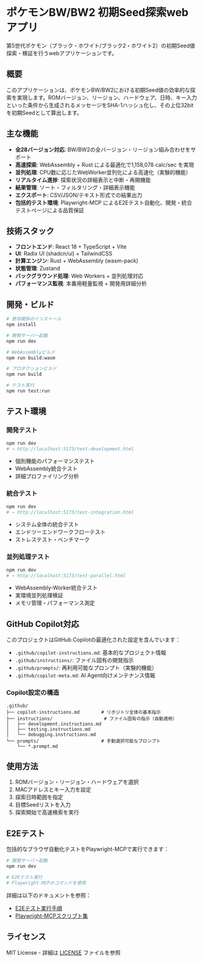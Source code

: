 # ポケモンBW/BW2 初期Seed探索webアプリ

第5世代ポケモン（ブラック・ホワイト/ブラック2・ホワイト2）の初期Seed値探索・検証を行うwebアプリケーションです。

## 概要

このアプリケーションは、ポケモンBW/BW2における初期Seed値の効率的な探索を実現します。ROMバージョン、リージョン、ハードウェア、日時、キー入力といった条件から生成されるメッセージをSHA-1ハッシュ化し、その上位32bitを初期Seedとして算出します。

## 主な機能

- **全28バージョン対応**: BW/BW2の全バージョン・リージョン組み合わせをサポート
- **高速探索**: WebAssembly + Rust による最適化で1,158,078 calc/sec を実現
- **並列処理**: CPU数に応じたWebWorker並列化による高速化（実験的機能）
- **リアルタイム進捗**: 探索状況の詳細表示と中断・再開機能
- **結果管理**: ソート・フィルタリング・詳細表示機能
- **エクスポート**: CSV/JSON/テキスト形式での結果出力
- **包括的テスト環境**: Playwright-MCP によるE2Eテスト自動化、開発・統合テストページによる品質保証

## 技術スタック

- **フロントエンド**: React 18 + TypeScript + Vite
- **UI**: Radix UI (shadcn/ui) + TailwindCSS
- **計算エンジン**: Rust + WebAssembly (wasm-pack)
- **状態管理**: Zustand
- **バックグラウンド処理**: Web Workers + 並列処理対応
- **パフォーマンス監視**: 本番用軽量監視 + 開発用詳細分析

## 開発・ビルド

```bash
# 依存関係のインストール
npm install

# 開発サーバー起動
npm run dev

# WebAssemblyビルド
npm run build:wasm

# プロダクションビルド
npm run build

# テスト実行
npm run test:run
```

## テスト環境

### 開発テスト
```bash
npm run dev
# → http://localhost:5173/test-development.html
```
- 個別機能のパフォーマンステスト
- WebAssembly統合テスト
- 詳細プロファイリング分析

### 統合テスト
```bash
npm run dev
# → http://localhost:5173/test-integration.html
```
- システム全体の統合テスト
- エンドツーエンドワークフローテスト
- ストレステスト・ベンチマーク

### 並列処理テスト
```bash
npm run dev
# → http://localhost:5173/test-parallel.html
```
- WebAssembly-Worker統合テスト
- 実環境並列処理検証
- メモリ管理・パフォーマンス測定

## GitHub Copilot対応

このプロジェクトはGitHub Copilotの最適化された設定を含んでいます：

- `.github/copilot-instructions.md`: 基本的なプロジェクト情報
- `.github/instructions/`: ファイル固有の開発指示
- `.github/prompts/`: 再利用可能なプロンプト（実験的機能）
- `.github/copilot-meta.md`: AI Agent向けメンテナンス情報

### Copilot設定の構造
```
.github/
├── copilot-instructions.md        # リポジトリ全体の基本指示
├── instructions/                   # ファイル固有の指示（自動適用）
│   ├── development.instructions.md
│   ├── testing.instructions.md
│   └── debugging.instructions.md
└── prompts/                       # 手動選択可能なプロンプト
    └── *.prompt.md
```

## 使用方法

1. ROMバージョン・リージョン・ハードウェアを選択
2. MACアドレスとキー入力を設定
3. 探索日時範囲を指定
4. 目標Seedリストを入力
5. 探索開始で高速検索を実行

## E2Eテスト

包括的なブラウザ自動化テストをPlaywright-MCPで実行できます：

```bash
# 開発サーバー起動
npm run dev

# E2Eテスト実行
# Playwright-MCPのコマンドを使用
```

詳細は以下のドキュメントを参照：
- [E2Eテスト実行手順](docs/E2E_TESTING_WITH_PLAYWRIGHT_MCP.md)
- [Playwright-MCPスクリプト集](docs/PLAYWRIGHT_MCP_SCRIPTS.md)

## ライセンス

MIT License - 詳細は [LICENSE](LICENSE) ファイルを参照
